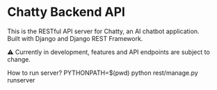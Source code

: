 # Chatty Backend API

This is the RESTful API server for Chatty, an AI chatbot application.  
Built with Django and Django REST Framework.  

⚠️ Currently in development, features and API endpoints are subject to change.

How to run server?
PYTHONPATH=$(pwd) python rest/manage.py runserver